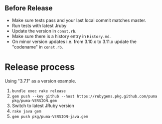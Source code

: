## Before Release

- Make sure tests pass and your last local commit matches master.
- Run tests with latest Jruby
- Update the version in `const.rb`.
- Make sure there is a history entry in `History.md`.
- On minor version updates i.e. from 3.10.x to 3.11.x update the "codename" in `const.rb`.

# Release process

Using "3.7.1" as a version example.

1. `bundle exec rake release`
2. `gem push --key github --host https://rubygems.pkg.github.com/puma pkg/puma-VERSION.gem`
3. Switch to latest JRuby version
4. `rake java gem`
5. `gem push pkg/puma-VERSION-java.gem`
